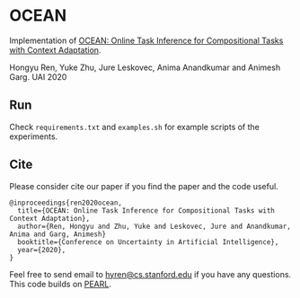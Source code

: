 # OCEAN

Implementation of [OCEAN: Online Task Inference for Compositional Tasks with Context Adaptation](http://www.auai.org/uai2020/proceedings/569_main_paper.pdf).

Hongyu Ren, Yuke Zhu, Jure Leskovec, Anima Anandkumar and Animesh Garg. UAI 2020

## Run

Check `requirements.txt` and `examples.sh` for example scripts of the experiments.

## Cite
Please consider cite our paper if you find the paper and the code useful.
```
@inproceedings{ren2020ocean,
  title={OCEAN: Online Task Inference for Compositional Tasks with Context Adaptation},
  author={Ren, Hongyu and Zhu, Yuke and Leskovec, Jure and Anandkumar, Anima and Garg, Animesh}
  booktitle={Conference on Uncertainty in Artificial Intelligence},
  year={2020},
}
```

Feel free to send email to hyren@cs.stanford.edu if you have any questions. This code builds on [PEARL](https://github.com/katerakelly/oyster).

